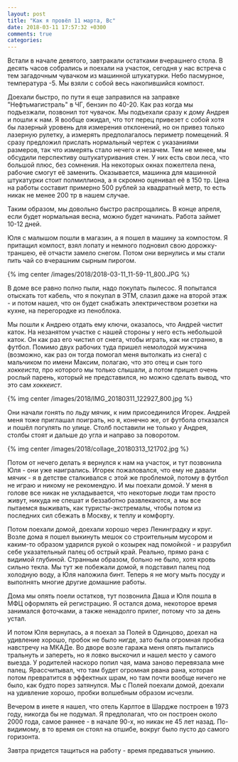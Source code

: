 ```yaml
---
layout: post
title: "Как я провёл 11 марта, Вс"
date: 2018-03-11 17:57:32 +0300
comments: true
categories: 
---
```

Встали в начале девятого, завтракали остатками вчерашнего стола. В десять часов собрались и поехали на участок, сегодня у нас встреча с тем загадочным чувачком из машинной штукатурки. Небо пасмурное, температура -5. Мы взяли с собой весь накопившийся компост.

Доехали быстро, по пути я еще заправился на заправке "Нефтьмагистраль" в ЧГ, бензин по 40-20. Как раз когда мы подъезжали, позвонил тот чувачок. Мы подъехали сразу к дому Андрея и пошли к нам. Я вообще ожидал, что тот перец привезет с собой хотя бы лазерный уровень для измерения отклонений, но он привез только лазерную рулетку, а измерять предполагалось периметр помещений. Я сразу предложил прислать нормальный чертеж с указаниями размеров, так что измерять стало нечего и незачем. Тем не менее, мы обсудили перспективу оштукатуривания стен. У них есть свои леса, что большой плюс, без сомнения. На некоторых окнах пожелтела пена, рабочие смогут её заменить. Оказывается, машинка для машинной штукатурки стоит полмиллиона, а я скромно оценивал её в 150 тр. Цена на работы составит примерно 500 рублей за квадратный метр, то есть никак не менее 200 тр в нашем случае.

Таким образом, мы довольно быстро распрощались. В конце апреля, если будет нормальная весна, можно будет начинать. Работа займет 10-12 дней.

Юля с малышом пошли в магазин, а я пошел в машину за компостом. Я притащил компост, взял лопату и немного подновил свою дорожку-траншею, её отчасти замело снегом. Потом они вернулись и мы стали пить чай со вчерашним сырным пирогом. 

{% img center /images/2018/2018-03-11_11-59-11_800.JPG %}

В доме все равно полно пыли, надо покупать пылесос. Я попытался отыскать тот кабель, что я покупал в ЭТМ, слазил даже на второй этаж - и потом нашел, что он будет снабжать электричеством розетки на кухне, на перегородке из пеноблока.

Мы пошли к Андрею отдать ему ключи, оказалось, что Андрей чистит каток. На незанятом участке с нашей стороны у него есть небольшой каток. Он как раз его чистил от снега, чтобы играть, как ни странно, в футбол. Помимо двух рабочих туда пришел немолодой мужчина (возможно, как раз он тогда помогал меня вытолкать из снега) с мальчиком по имени Максим, полагаю, что это отец и сын того *хоккеиста*, про которого мы только слышали, а потом пришел очень рослый парень, который не представился, но можно сделать вывод, что это сам *хоккеист*. 

{% img center /images/2018/IMG_20180311_122927_800.jpg %}

Они начали гонять по льду мячик, к ним присоединился Игорек. Андрей меня тоже приглашал поиграть, но я, конечно же, от футбола отказался и пошёл погулять по улице. Столб поставили не только у Андрея, столбы стоят и дальше до угла и направо за поворотом.

{% img center /images/2018/collage_20180313_121702.jpg %}

Потом от нечего делать я вернулся к нам на участок, и тут позвонила Юля - они уже наигрались. Игорек пожаловался, что ему не давали мячик - я в детстве сталкивался с этой же проблемой, потому в футбол не играю и никому не рекомендую. И мы поехали домой. У меня в голове все никак не укладывается, что некоторые люди там просто живут, никуда не спешат и беззаботно развлекаются, а мы все пытаемся выживать, как туристы-экстремалы, чтобы потом из последних сил сбежать в Москву, к теплу и комфорту.

Потом поехали домой, доехали хорошо через Ленинградку и круг. Возле дома я пошел выкинуть мешок со строительным мусором и каким-то образом ударился рукой о козырек над помойкой - и разрубил себе указательный палец об острый край. Реально, прямо рана с видимой глубиной. Странным образом, больно не было, хотя кровь сильно текла. Мы тут же побежали домой, я подставил палец под холодную воду, а Юля наложила бинт. Теперь я не могу мыть посуду и выполнять многие другие домашние работы.

Дома мы опять поели остатков, тут позвонила Даша и Юля пошла в МФЦ оформлять ей регистрацию. Я остался дома, некоторое время занимался фоточками, а также ненадолго прилег, потому что за день устал. 

И потом Юля вернулась, а я поехал за Полей в Одинцово, доехал на удивление хорошо, пробок не было нигде, зато была огромная пробка навстречу на МКАДе. Во дворе возле гаража меня опять пытались тральнуть и запереть, но я ловко выскочил и нашел место у самого выезда. У родителей наскоро попил чая, мама заново перевязала мне палец. Ярассчитывал, что там будет огромная рвана рана, которая потом превратится в эффектных шрам, но там почти вообще ничего не было, как будто порез затянулся. Мы с Полей поехали домой, доехали на удивление хорошо, пробки волшебным образом исчезли.

Вечером в инете я нашел, что отель Карлтое в Шардже построен в 1973 году, никогда бы не подумал. Я предполагал, что он построен около 2000 года, самое раннее - в начале 90-х, но никак не 45 лет назад. По-видимому, в то время он стоял на отшибе, вокруг было пусто до самого горизонта.

Завтра придется тащиться на работу - время предаваться унынию.